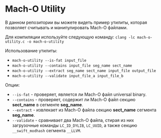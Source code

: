 # Mach-O Utility

В данном репозитории вы можете видеть пример утилиты, которая позволяет считывать и манипулировать Mach-O файлами.

Для компиляции используйте следующую команду:
`clang -lc mach-o-utility.c -o mach-o-utility`

Использование утилиты:
- `mach-o-utility --is-fat input_file`
- `mach-o-utility --contains input_file seg_name sect_name`
- `mach-o-utility --extract seg_name sect_name input_file output_file`
- `mach-o-utility --validate input_file_a input_file_b`

Опции:
- `--is-fat` - проверяет, является ли Mach-O файл universal binary.
- `--contains` - проверяет, содержит ли Mach-O файл секцию __sect_name__ в сегменте __seg_name__.
- `--extract` - извлекает из Mach-O файла секцию __sect_name__ сегмента __seg_name__.
- `--validate` - сравнивает два Mach-O файла, стирая из них загрузочные команды `LC_ID_DYLIB`, `LC_UUID`, а также секцию `__swift_modhash` сегмента `__LLVM`.